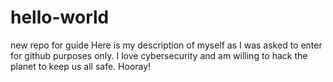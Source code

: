 # hello-world
new repo for guide
Here is my description of myself as I was asked to enter for github purposes only. I love cybersecurity and am willing to hack the planet to keep us all safe. Hooray!
